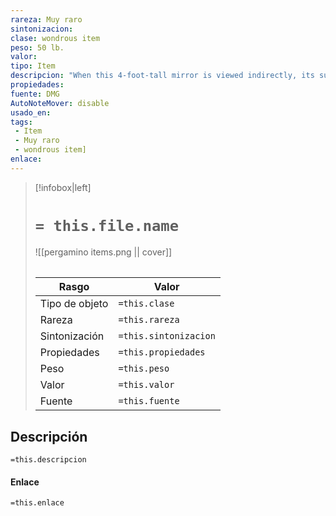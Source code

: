 ```yaml
---
rareza: Muy raro
sintonizacion: 
clase: wondrous item
peso: 50 lb.
valor: 
tipo: Item
descripcion: "When this 4-foot-tall mirror is viewed indirectly, its surface shows faint images of creatures. The mirror weighs 50 pounds, and it has AC 11, 10 hit points, and vulnerability to bludgeoning damage. It shatters and is destroyed when reduced to 0 hit points.If the mirror is hanging on a vertical surface and you are within 5 feet of it, you can use an action to speak its command word and activate it. It remains activated until you use an action to speak the command word again.Any creature other than you that sees its reflection in the activated mirror while within 30 feet of it must succeed on a DC 15 Charisma saving throw or be trapped, along with anything it is wearing or carrying, in one of the mirror&#x27;s twelve extradimensional cells. This saving throw is made with advantage if the creature knows the mirror&#x27;s nature, and constructs succeed on the saving throw automatically.An extradimensional cell is an infinite expanse filled with thick fog that reduces visibility to 10 feet. Creatures trapped in the mirror&#x27;s cells don&#x27;t age, and they don&#x27;t need to eat, drink, or sleep. A creature trapped within a cell can escape using magic that permits planar travel. Otherwise, the creature is confined to the cell until freed.If the mirror traps a creature but its twelve extradimensional cells are already occupied, the mirror frees one trapped creature at random to accommodate the new prisoner. A freed creature appears in an unoccupied space within sight of the mirror but facing away from it. If the mirror is shattered, all creatures it contains are freed and appear in unoccupied spaces near it.While within 5 feet of the mirror, you can use an action to speak the name of one creature trapped in it or call out a particular cell by number. The creature named or contained in the named cell appears as an image on the mirror&#x27;s surface. You and the creature can then communicate normally.In a similar way, you can use an action to speak a second command word and free one creature trapped in the mirror. The freed creature appears, along with its possessions, in the unoccupied space nearest to the mirror and facing away from it."
propiedades: 
fuente: DMG
AutoNoteMover: disable
usado_en:  
tags: 
 - Item
 - Muy raro
 - wondrous item]
enlace: 
---
```


> [!infobox|left]
>  # `= this.file.name`
> ![[pergamino items.png || cover]]
> ######   
> |Rasgo | Valor |
> | --- | --- |
> | Tipo de objeto| `=this.clase`|
>  | Rareza| `=this.rareza`|
> | Sintonización | `=this.sintonizacion` |
> | Propiedades | `=this.propiedades` |
>  | Peso | `=this.peso` |
> | Valor | `=this.valor` |
> | Fuente | `=this.fuente` |


## Descripción
`=this.descripcion`

#### Enlace
`=this.enlace`